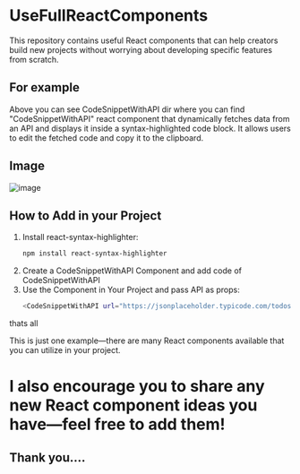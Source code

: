 # UseFullReactComponents
This repository contains useful React components that can help creators build new projects without worrying about developing specific features from scratch.

## For example 

Above you can see CodeSnippetWithAPI dir where you can find "CodeSnippetWithAPI" react component that dynamically fetches data from an API and displays it inside a syntax-highlighted code block. It allows users to edit the fetched code and copy it to the clipboard. 

## Image
![image](https://github.com/user-attachments/assets/9fff3a6f-bd8b-4c38-b8d2-0b8f981b4ab5)

## How to Add in your Project 

1. Install react-syntax-highlighter:
   ```sh
   npm install react-syntax-highlighter
2. Create a CodeSnippetWithAPI Component and add code of CodeSnippetWithAPI
3. Use the Component in Your Project and pass API as props:
   ```sh
   <CodeSnippetWithAPI url="https://jsonplaceholder.typicode.com/todos/1" />
thats all

This is just one example—there are many React components available that you can utilize in your project.

# I also encourage you to share any new React component ideas you have—feel free to add them!
 
## Thank you....

